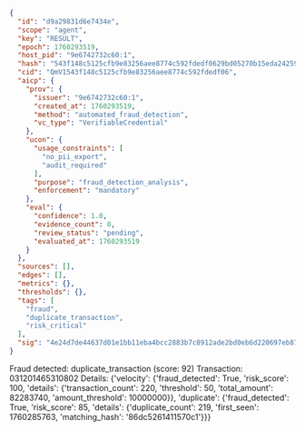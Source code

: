 ```json
{
  "id": "d9a29831d6e7434e",
  "scope": "agent",
  "key": "RESULT",
  "epoch": 1760293519,
  "host_pid": "9e6742732c60:1",
  "hash": "543f148c5125cfb9e83256aee8774c592fdedf0629bd05270b15eda242593936",
  "cid": "QmV1543f148c5125cfb9e83256aee8774c592fdedf06",
  "aicp": {
    "prov": {
      "issuer": "9e6742732c60:1",
      "created_at": 1760293519,
      "method": "automated_fraud_detection",
      "vc_type": "VerifiableCredential"
    },
    "ucon": {
      "usage_constraints": [
        "no_pii_export",
        "audit_required"
      ],
      "purpose": "fraud_detection_analysis",
      "enforcement": "mandatory"
    },
    "eval": {
      "confidence": 1.0,
      "evidence_count": 0,
      "review_status": "pending",
      "evaluated_at": 1760293519
    }
  },
  "sources": [],
  "edges": [],
  "metrics": {},
  "thresholds": {},
  "tags": [
    "fraud",
    "duplicate_transaction",
    "risk_critical"
  ],
  "sig": "4e24d7de44637d01e1bb11eba4bcc2883b7c8912ade2bd0eb6d220697eb879f2"
}
```

Fraud detected: duplicate_transaction (score: 92)
Transaction: 031201465310802
Details: {'velocity': {'fraud_detected': True, 'risk_score': 100, 'details': {'transaction_count': 220, 'threshold': 50, 'total_amount': 82283740, 'amount_threshold': 10000000}}, 'duplicate': {'fraud_detected': True, 'risk_score': 85, 'details': {'duplicate_count': 219, 'first_seen': 1760285763, 'matching_hash': '86dc5261411570c1'}}}